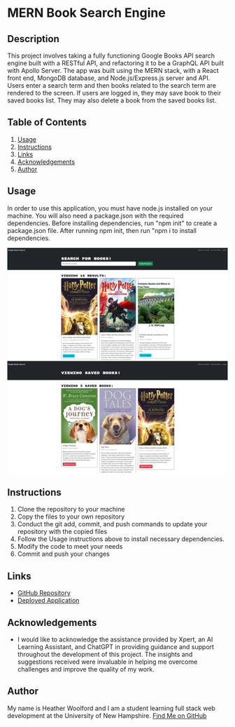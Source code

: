 # MERN Book Search Engine

## Description
This project involves taking a fully functioning Google Books API search engine built with a RESTful API, and refactoring it to be a GraphQL API built with Apollo Server. The app was built using the MERN stack, with a React front end, MongoDB database, and Node.js/Express.js server and API. Users enter a search term and then books related to the search term are rendered to the screen. If users are logged in, they may save book to their saved books list. They may also delete a book from the saved books list.


## Table of Contents
1. [Usage](#usage)
2. [Instructions](#instructions)
3. [Links](#links)
4. [Acknowledgements](#acknowledgements)
5. [Author](#author)

## Usage
In order to use this application, you must have node.js installed on your machine. You will also need a package.json with the required dependencies. Before installing dependencies, run "npm init" to create a package.json file. After running npm init, then run "npm i to install dependencies. 

![Screenshot of app: Book Search](./assets/booksearch1.png)
![Screenshot of app: Saved Books](./assets/booksearch2.png)

## Instructions
1. Clone the repository to your machine
2. Copy the files to your own repository
3. Conduct the git add, commit, and push commands to update your repository with the copied files
4. Follow the Usage instructions above to install necessary dependencies.
5. Modify the code to meet your needs
6. Commit and push your changes

## Links
- [GitHub Repository](https://github.com/hwoolford/mern-book-search)
- [Deployed Application]()

## Acknowledgements
- I would like to acknowledge the assistance provided by Xpert, an AI Learning Assistant, and ChatGPT in providing guidance and support throughout the development of this project. The insights and suggestions received were invaluable in helping me overcome challenges and improve the quality of my work.

## Author
My name is Heather Woolford and I am a student learning full stack web development at the University of New Hampshire.
[Find Me on GitHub](https://gist.github.com/hwoolford)
